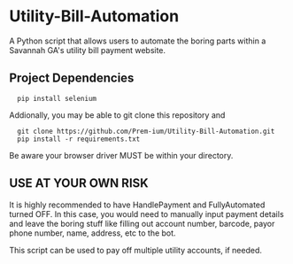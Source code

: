 # Utility-Bill-Automation
A Python script that allows users to automate the boring parts within a Savannah GA's utility bill payment website. 


## Project Dependencies


```pip
  pip install selenium
```
Addionally, you may be able to git clone this repository and 
```pip
  git clone https://github.com/Prem-ium/Utility-Bill-Automation.git
  pip install -r requirements.txt
```

Be aware your browser driver MUST be within your directory. 

## USE AT YOUR OWN RISK
It is highly recommended to have HandlePayment and FullyAutomated turned OFF. In this case, you would need to manually input payment details and leave the boring stuff like filling out account number, barcode, payor phone number, name, address, etc to the bot. 

This script can be used to pay off multiple utility accounts, if needed. 
